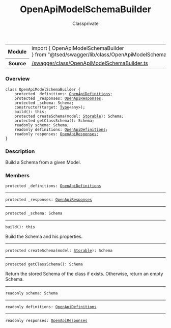 
<header class="symbol-info-header"><h1 id="openapimodelschemabuilder">OpenApiModelSchemaBuilder</h1><label class="symbol-info-type-label class">Class</label><label class="api-type-label private" title="private">private</label></header>
<!-- summary -->
<section class="symbol-info"><table class="is-full-width"><tbody><tr><th>Module</th><td><div class="lang-typescript"><span class="token keyword">import</span> { OpenApiModelSchemaBuilder }&nbsp;<span class="token keyword">from</span>&nbsp;<span class="token string">"@tsed/swagger/lib/class/OpenApiModelSchemaBuilder"</span></div></td></tr><tr><th>Source</th><td><a href="https://github.com/Romakita/ts-express-decorators/blob/v4.10.0/src//swagger/class/OpenApiModelSchemaBuilder.ts#L0-L0">/swagger/class/OpenApiModelSchemaBuilder.ts</a></td></tr></tbody></table></section>
<!-- overview -->


### Overview


<pre><code class="typescript-lang "><span class="token keyword">class</span> OpenApiModelSchemaBuilder <span class="token punctuation">{</span>
    <span class="token keyword">protected</span> _definitions<span class="token punctuation">:</span> <a href="#api/swagger/openapidefinitions"><span class="token">OpenApiDefinitions</span></a><span class="token punctuation">;</span>
    <span class="token keyword">protected</span> _responses<span class="token punctuation">:</span> <a href="#api/swagger/openapiresponses"><span class="token">OpenApiResponses</span></a><span class="token punctuation">;</span>
    <span class="token keyword">protected</span> _schema<span class="token punctuation">:</span> Schema<span class="token punctuation">;</span>
    <span class="token keyword">constructor</span><span class="token punctuation">(</span>target<span class="token punctuation">:</span> <a href="#api/core/type"><span class="token">Type</span></a><<span class="token keyword">any</span>><span class="token punctuation">)</span><span class="token punctuation">;</span>
    <span class="token function">build</span><span class="token punctuation">(</span><span class="token punctuation">)</span><span class="token punctuation">:</span> this<span class="token punctuation">;</span>
    <span class="token keyword">protected</span> <span class="token function">createSchema</span><span class="token punctuation">(</span>model<span class="token punctuation">:</span> <a href="#api/core/storable"><span class="token">Storable</span></a><span class="token punctuation">)</span><span class="token punctuation">:</span> Schema<span class="token punctuation">;</span>
    <span class="token keyword">protected</span> <span class="token function">getClassSchema</span><span class="token punctuation">(</span><span class="token punctuation">)</span><span class="token punctuation">:</span> Schema<span class="token punctuation">;</span>
    <span class="token keyword">readonly</span> schema<span class="token punctuation">:</span> Schema<span class="token punctuation">;</span>
    <span class="token keyword">readonly</span> definitions<span class="token punctuation">:</span> <a href="#api/swagger/openapidefinitions"><span class="token">OpenApiDefinitions</span></a><span class="token punctuation">;</span>
    <span class="token keyword">readonly</span> responses<span class="token punctuation">:</span> <a href="#api/swagger/openapiresponses"><span class="token">OpenApiResponses</span></a><span class="token punctuation">;</span>
<span class="token punctuation">}</span></code></pre>


<!-- Parameters -->

<!-- Description -->


### Description

Build a Schema from a given Model.

<!-- Members -->







### Members



<div class="method-overview">
<pre><code class="typescript-lang "><span class="token keyword">protected</span> _definitions<span class="token punctuation">:</span> <a href="#api/swagger/openapidefinitions"><span class="token">OpenApiDefinitions</span></a></code></pre>
</div>




<hr/>



<div class="method-overview">
<pre><code class="typescript-lang "><span class="token keyword">protected</span> _responses<span class="token punctuation">:</span> <a href="#api/swagger/openapiresponses"><span class="token">OpenApiResponses</span></a></code></pre>
</div>




<hr/>



<div class="method-overview">
<pre><code class="typescript-lang "><span class="token keyword">protected</span> _schema<span class="token punctuation">:</span> Schema</code></pre>
</div>




<hr/>



<div class="method-overview">
<pre><code class="typescript-lang "><span class="token function">build</span><span class="token punctuation">(</span><span class="token punctuation">)</span><span class="token punctuation">:</span> this</code></pre>
</div>


Build the Schema and his properties.



<hr/>



<div class="method-overview">
<pre><code class="typescript-lang "><span class="token keyword">protected</span> <span class="token function">createSchema</span><span class="token punctuation">(</span>model<span class="token punctuation">:</span> <a href="#api/core/storable"><span class="token">Storable</span></a><span class="token punctuation">)</span><span class="token punctuation">:</span> Schema</code></pre>
</div>




<hr/>



<div class="method-overview">
<pre><code class="typescript-lang "><span class="token keyword">protected</span> <span class="token function">getClassSchema</span><span class="token punctuation">(</span><span class="token punctuation">)</span><span class="token punctuation">:</span> Schema</code></pre>
</div>


Return the stored Schema of the class if exists. Otherwise, return an empty Schema.



<hr/>



<div class="method-overview">
<pre><code class="typescript-lang "><span class="token keyword">readonly</span> schema<span class="token punctuation">:</span> Schema</code></pre>
</div>




<hr/>



<div class="method-overview">
<pre><code class="typescript-lang "><span class="token keyword">readonly</span> definitions<span class="token punctuation">:</span> <a href="#api/swagger/openapidefinitions"><span class="token">OpenApiDefinitions</span></a></code></pre>
</div>




<hr/>



<div class="method-overview">
<pre><code class="typescript-lang "><span class="token keyword">readonly</span> responses<span class="token punctuation">:</span> <a href="#api/swagger/openapiresponses"><span class="token">OpenApiResponses</span></a></code></pre>
</div>








